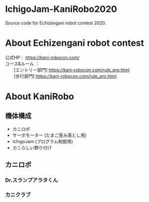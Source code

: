 # IchigoJam-KaniRobo2020
Source code for Echizengani robot contest 2020.

# About Echizengani robot contest
公式HP： https://kani-robocon.com/  
コース&ルール ：  
　　[エントリー部門] https://kani-robocon.com/rule_pre.html  
　　[歩行部門] https://kani-robocon.com/rule_pro.html  

# About KaniRobo  
## 機体構成  
* カニロボ
* サーボモーター (たまご産み落とし用)
* IchigoJam (プログラム制御用)
* カニらしい飾り付け

## カニロボ  
### Dr.スランプアラタくん  
### カニクラブ  
